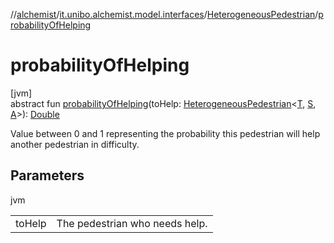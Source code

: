 //[alchemist](../../../index.md)/[it.unibo.alchemist.model.interfaces](../index.md)/[HeterogeneousPedestrian](index.md)/[probabilityOfHelping](probability-of-helping.md)

# probabilityOfHelping

[jvm]\
abstract fun [probabilityOfHelping](probability-of-helping.md)(toHelp: [HeterogeneousPedestrian](index.md)<[T](index.md), [S](index.md), [A](index.md)>): [Double](https://kotlinlang.org/api/latest/jvm/stdlib/kotlin/-double/index.html)

Value between 0 and 1 representing the probability this pedestrian will help another pedestrian in difficulty.

## Parameters

jvm

| | |
|---|---|
| toHelp | The pedestrian who needs help. |

